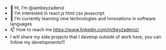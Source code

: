 - 👋 Hi, I’m @iambeyzadeniz
- 👀 I’m interested in react js html css javascript 
- 🌱 I’m currently learning new technologies and innovations in software languages
- 📫 How to reach me https://www.linkedin.com/in/beyzadeniz/
- I will share my side projects that I develop outside of work here, you can follow my developments!!!

<!---
iambeyzadeniz/iambeyzadeniz is a ✨ special ✨ repository because its `README.md` (this file) appears on your GitHub profile.
You can click the Preview link to take a look at your changes.
--->
